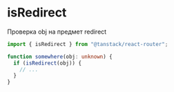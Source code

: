 # isRedirect

Проверка obj на предмет redirect

```ts
import { isRedirect } from "@tanstack/react-router";

function somewhere(obj: unknown) {
  if (isRedirect(obj)) {
    // ...
  }
}
```
